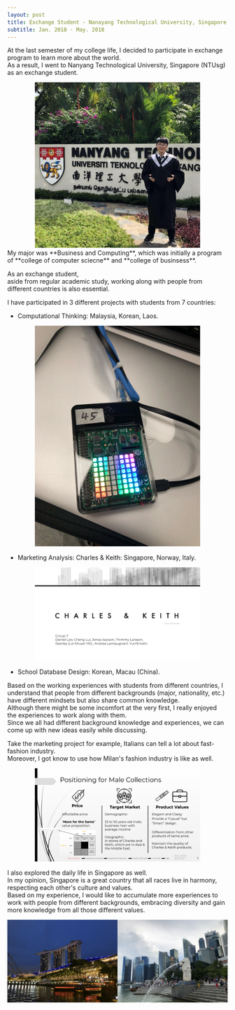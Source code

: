 ```yaml
---
layout: post
title: Exchange Student - Nanayang Technological University, Singapore
subtitle: Jan. 2018 - May. 2018
---
```

At the last semester of my college life, I decided to participate in exchange program to learn more about the world.   
As a result, I went to Nanyang Technological University, Singapore (NTUsg) as an exchange student. 
<center>
    <img src="/SG/1.jpg" alt="hi" width="75%" height="75%"/>
</center>
My major was **Business and Computing**,    
which was initially a program of **college of computer sciecne** and **college of businsess**.  
  
As an exchange student,   
aside from regular academic study, working along with people from different countries is also essential.  

I have participated in 3 different projects with students from 7 countries:   
- Computational Thinking: Malaysia, Korean, Laos.  
<center>
    <img src="/SG/3.jpg" alt="hi" width="75%" height="30%"/>
</center>   
  
- Marketing Analysis: Charles & Keith: Singapore, Norway, Italy.   
<center>
    <img src="/SG/2.jpg" alt="hi" width="75%" height="75%"/>
</center>
  
- School Database Design: Korean, Macau (China).     

Based on the working experiences with students from different countries, I understand that people from different backgrounds
(major, nationality, etc.) have different mindsets but also share common knowledge.    
Although there might be some incomfort at the very first, I really enjoyed the experiences to work along with them.    
Since we all had different background knowledge and experiences, we can come up with new ideas easily while discussing.   

Take the marketing project for example,  Italians can tell a lot about fast-fashion industry.    
Moreover, I got know to use how Milan's fashion industry is like as well.     
<center>
    <img src="/SG/4.jpg" alt="hi" width="75%" height="75%"/>
</center> 
  
I also explored the daily life in Singapore as well.  
In my opinion, Singapore is a great country that all races live in harmony, respecting each other's culture and values.  
Based on my experience, I would like to accumulate more experiences to work with people from different backgrounds, embracing 
diversity and gain more knowledge from all those different values.  
<center>
    <img src="/SG/5.jpg" alt="hi" width="50%" height="50%"/><img src="/SG/6.jpg" alt="hi" width="50%" height="50%"/>
</center>
